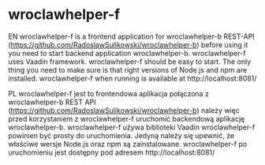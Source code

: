# wroclawhelper-f

EN
wroclawhelper-f is a frontend application for wroclawhelper-b REST-API (https://github.com/RadoslawSulikowski/wroclawhelper-b)
before using it you need to start backend application wroclawhelper-b.
wroclawhelper-f uses Vaadin framework.
wroclawhelper-f should be easy to start.  The only thing you need to make sure is that right versions of Node.js and npm are installed.
wroclawhelper-f when running is available at http://localhost:8081/


PL
wroclawhelper-f jest to frontendowa aplikacja połączona z wroclawhelper-b REST API (https://github.com/RadoslawSulikowski/wroclawhelper-b)
należy więc przed korzystaniem z wroclawhelper-f uruchomić backendową aplikację wroclawhelper-b.
wroclawhelper-f używa biblioteki Vaadin
wroclawhelper-f powinien być prosty do uruchomienia. Jedyną należy się upewnić, że właściwe wersje Node.js oraz npm są zainstalowane.
wroclawhelper-f po uruchomieniu jest dostępny pod adresem http://localhost:8081/
